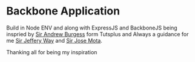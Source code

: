 Backbone Application
====================

Build in Node ENV and along with ExpressJS and BackboneJS being inspried by [Sir Andrew Burgess](https://twitter.com/andrew8088) form Tutsplus
and Always a guidance for me [Sir Jeffery Way](https://twitter.com/jeffrey_way) and [Sir Jose Mota](https://twitter.com/josemotanet).

Thanking all for being my inspiration